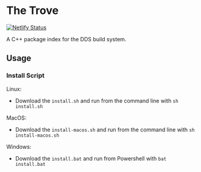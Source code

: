 # The Trove

[![Netlify Status](https://api.netlify.com/api/v1/badges/9a297450-f154-4100-8c21-492ed93988f1/deploy-status)](https://app.netlify.com/sites/trovepi/deploys)

A C++ package index for the DDS build system.

## Usage

### Install Script

Linux:

- Download the `install.sh` and run from the command line with `sh install.sh`

MacOS:

- Download the `install-macos.sh` and run from the command line with `sh install-macos.sh`

Windows:

- Download the `install.bat` and run from Powershell with `bat install.bat`
